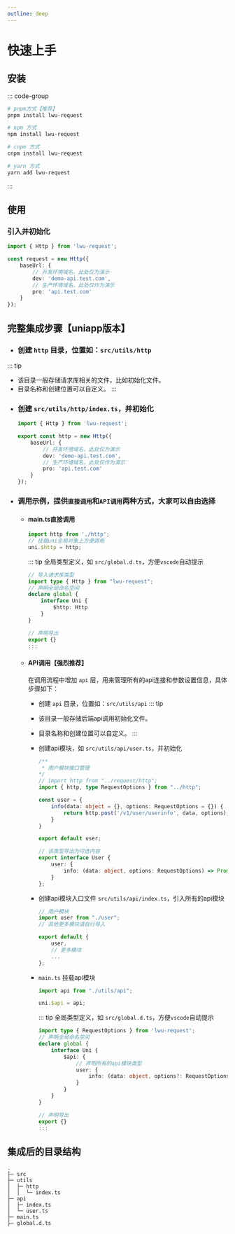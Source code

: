 ```yaml
---
outline: deep
---
```


# 快速上手

## 安装

::: code-group
```bash [pnpm]
# pnpm方式【推荐】
pnpm install lwu-request
```
```bash [npm]
# npm 方式
npm install lwu-request
```
```bash [cnpm]
# cnpm 方式
cnpm install lwu-request
```
```bash [yarn]
# yarn 方式
yarn add lwu-request
```
:::

## 使用
### 引入并初始化
```ts
import { Http } from 'lwu-request';

const request = new Http({
	baseUrl: {
		// 开发环境域名，此处仅为演示
		dev: 'demo-api.test.com',
		// 生产环境域名，此处仅作为演示
		pro: 'api.test.com'
	}
});
```

## 完整集成步骤【uniapp版本】
+ ### 创建 `http` 目录，位置如：`src/utils/http`
::: tip
+ 该目录一般存储请求库相关的文件，比如初始化文件。
+ 目录名称和创建位置可以自定义。
:::
+ ### 创建 `src/utils/http/index.ts`，并初始化
	```ts
	import { Http } from 'lwu-request';

	export const http = new Http({
		baseUrl: {
			// 开发环境域名，此处仅为演示
			dev: 'demo-api.test.com',
			// 生产环境域名，此处仅作为演示
			pro: 'api.test.com'
		}
	});
	```
+ ### 调用示例，提供`直接调用`和`API调用`两种方式，大家可以自由选择
	+ #### main.ts直接调用
		```ts
		import http from './http';
		// 挂载uni全局对象上方便调用
		uni.$http = http;
		```
		::: tip
		全局类型定义，如 `src/global.d.ts`，方便`vscode`自动提示
		```ts
		// 导入请求库类型
		import type { Http } from "lwu-request";
		// 声明全局命名空间
		declare global {
			interface Uni {
				$http: Http
			}
		}

		// 声明导出
		export {}
		:::
	+ #### API调用【强烈推荐】
		在调用流程中增加 `api` 层，用来管理所有的api连接和参数设置信息，具体步骤如下：

		+ 创建 `api` 目录，位置如：`src/utils/api`
		::: tip
		+ 该目录一般存储后端api调用初始化文件。
		+ 目录名称和创建位置可以自定义。
		:::

		+ 创建api模块，如 `src/utils/api/user.ts`，并初始化
			```ts
			/**
			 * 用户模块接口管理
			*/
			// import http from "../request/http";
			import { http, type RequestOptions } from "../http";

			const user = {
				info(data: object = {}, options: RequestOptions = {}) {
					return http.post('/v1/user/userinfo', data, options);
				}
			}

			export default user;

			// 该类型导出为可选内容
			export interface User {
				user: {
					info: (data: object, options: RequestOptions) => Promise<unknown>
				}
			};
			```
		+ 创建api模块入口文件 `src/utils/api/index.ts`，引入所有的api模块
			```ts
			// 用户模块
			import user from "./user";
			// 其他更多模块请自行导入
			
			export default {
				user,
				// 更多模块
				...
			};
			```
		+ `main.ts` 挂载api模块
			```ts
			import api from "./utils/api";

			uni.$api = api;
			```

			::: tip
			全局类型定义，如 `src/global.d.ts`，方便`vscode`自动提示

			```ts
			import type { RequestOptions } from 'lwu-request';
			// 声明全局命名空间
			declare global {
				interface Uni {
					$api: {
						// 声明所有的api模块类型
						user: {
							info: (data: object, options?: RequestOptions) => Promise<any>;
						}
					}
				}
			}

			// 声明导出
			export {}
			:::
## 集成后的目录结构
```
.
├─ src
├─ utils
│  ├─ http
│  │  └─ index.ts
├─ api
│  ├─ index.ts
│  └─ user.ts
├─ main.ts
├─ global.d.ts
```